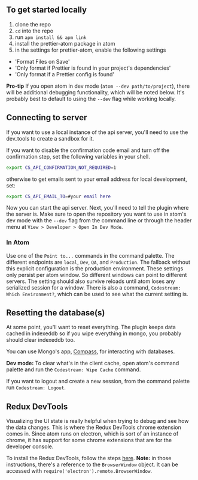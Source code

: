 ## To get started locally

1. clone the repo
2. `cd` into the repo
3. run `apm install && apm link`
4. install the prettier-atom package in atom
5. in the settings for prettier-atom, enable the following settings

* 'Format Files on Save'
* 'Only format if Prettier is found in your project's dependencies'
* 'Only format if a Prettier config is found'

**Pro-tip** If you open atom in dev mode (`atom --dev path/to/project`), there will be additional
debugging functionality, which will be noted below. It's probably best to default to using the
`--dev` flag while working locally.

## Connecting to server

If you want to use a local instance of the api server, you'll need to use the dev_tools to create a
sandbox for it.

If you want to disable the confirmation code email and turn off the confirmation step, set the
following variables in your shell.

```bash
export CS_API_CONFIRMATION_NOT_REQUIRED=1
```

otherwise to get emails sent to your email address for local development, set:

```bash
export CS_API_EMAIL_TO=#your email here
```

Now you can start the api server. Next, you'll need to tell the plugin where the server is. Make sure to open the repository you want to use in atom's dev mode with the `--dev` flag from the command line or through the header menu at `View > Developer > Open In Dev Mode`.

### In Atom

Use one of the `Point to...` commands in the command palette.
The different endpoints are `local`, `Dev`, `QA`, and `Production`.
The fallback without this explicit configuration is the production environment.
These settings only persist per atom window.
So different windows can point to different servers.
The setting should also survive reloads until atom loses any serialized session for a window.
There is also a command, `Codestream: Which Environment?`, which can be used to see what the current setting is.

## Resetting the database(s)

At some point, you'll want to reset everything. The plugin keeps data cached in indexeddb so if you
wipe everything in mongo, you probably should clear indexeddb too.

You can use Mongo's app, [Compass](https://www.mongodb.com/products/compass), for interacting with
databases.

**Dev mode:** To clear what's in the client cache, open atom's command palette and run the
`Codestream: Wipe Cache` command.

If you want to logout and create a new session, from the command palette run `Codestream: Logout`.

## Redux DevTools

Visualizing the UI state is really helpful when trying to debug and see how the data changes. This
is where the Redux DevTools chrome extension comes in. Since atom runs on electron, which is sort of
an instance of chrome, it has support for some chrome extensions that are for the developer console.

To install the Redux DevTools, follow the steps
[here](https://github.com/electron/electron/blob/master/docs/tutorial/devtools-extension.md#how-to-load-a-devtools-extension).
**Note:** in those instructions, there's a reference to the `BrowserWindow` object. It can be
accessed with `require('electron').remote.BrowserWindow`.
